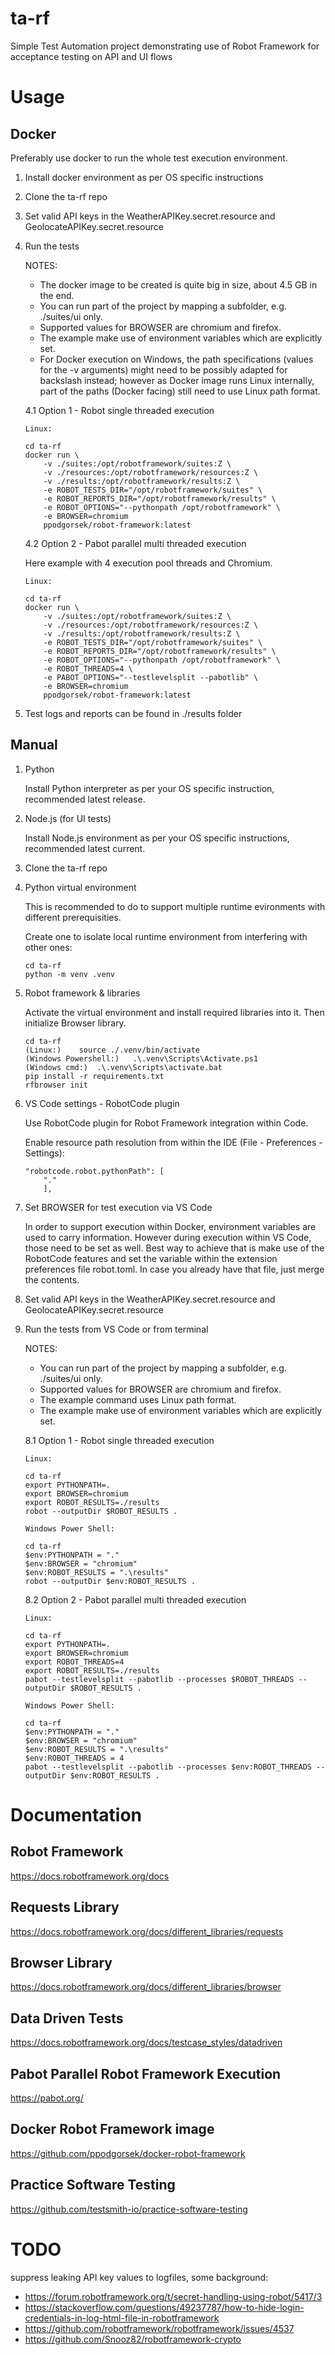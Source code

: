 # ta-rf

Simple Test Automation project demonstrating use of Robot Framework for acceptance testing on API and UI flows

# Usage

## Docker

Preferably use docker to run the whole test execution environment.

1. Install docker environment as per OS specific instructions

2. Clone the ta-rf repo 

3. Set valid API keys in the WeatherAPIKey.secret.resource and GeolocateAPIKey.secret.resource

4. Run the tests 

    NOTES: 
    
    - The docker image to be created is quite big in size, about 4.5 GB in the end.
    - You can run part of the project by mapping a subfolder, e.g. ./suites/ui only.
    - Supported values for BROWSER are chromium and firefox.
    - The example make use of environment variables which are explicitly set.
    - For Docker execution on Windows, the path specifications (values for the -v arguments) 
        might need to be possibly adapted for backslash instead; 
        however as Docker image runs Linux internally, part of the paths (Docker facing) 
        still need to use Linux path format.

    4.1 Option 1 - Robot single threaded execution

    ```console
    Linux:

    cd ta-rf
    docker run \
        -v ./suites:/opt/robotframework/suites:Z \
        -v ./resources:/opt/robotframework/resources:Z \
        -v ./results:/opt/robotframework/results:Z \
        -e ROBOT_TESTS_DIR="/opt/robotframework/suites" \
        -e ROBOT_REPORTS_DIR="/opt/robotframework/results" \
        -e ROBOT_OPTIONS="--pythonpath /opt/robotframework" \
        -e BROWSER=chromium
        ppodgorsek/robot-framework:latest
    ```

    4.2 Option 2 - Pabot parallel multi threaded execution

    Here example with 4 execution pool threads and Chromium.

    ```console
    Linux:

    cd ta-rf
    docker run \
        -v ./suites:/opt/robotframework/suites:Z \
        -v ./resources:/opt/robotframework/resources:Z \
        -v ./results:/opt/robotframework/results:Z \
        -e ROBOT_TESTS_DIR="/opt/robotframework/suites" \
        -e ROBOT_REPORTS_DIR="/opt/robotframework/results" \
        -e ROBOT_OPTIONS="--pythonpath /opt/robotframework" \
        -e ROBOT_THREADS=4 \
        -e PABOT_OPTIONS="--testlevelsplit --pabotlib" \
        -e BROWSER=chromium
        ppodgorsek/robot-framework:latest
    ```

5. Test logs and reports can be found in ./results folder


## Manual

1. Python

    Install Python interpreter as per your OS specific instruction, recommended latest release.

2. Node.js (for UI tests)

    Install Node.js environment as per your OS specific instructions, recommended latest current.

3. Clone the ta-rf repo

4. Python virtual environment

    This is recommended to do to support multiple runtime evironments with different prerequisities.
    
    Create one to isolate local runtime environment from interfering with other ones:

    ```console
    cd ta-rf
    python -m venv .venv
    ```

4. Robot framework & libraries

    Activate the virtual environment and install required libraries into it. Then initialize Browser library.

    ```console
    cd ta-rf
    (Linux:)    source ./.venv/bin/activate
    (Windows Powershell:)   .\.venv\Scripts\Activate.ps1
    (Windows cmd:)  .\.venv\Scripts\activate.bat
    pip install -r requirements.txt
    rfbrowser init
    ```

5. VS Code settings - RobotCode plugin

    Use RobotCode plugin for Robot Framework integration within Code.
    
    Enable resource path resolution from within the IDE (File - Preferences - Settings):

    ```console
    "robotcode.robot.pythonPath": [
        "."
        ],
    ```

6. Set BROWSER for test execution via VS Code

    In order to support execution within Docker, environment variables are used to carry information.
    However during execution within VS Code, those need to be set as well.
    Best way to achieve that is make use of the RobotCode features and set the variable within 
    the extension preferences file robot.toml.
    In case you already have that file, just merge the contents.

7. Set valid API keys in the WeatherAPIKey.secret.resource and GeolocateAPIKey.secret.resource

8. Run the tests from VS Code or from terminal

    NOTES: 
    
    - You can run part of the project by mapping a subfolder, e.g. ./suites/ui only.
    - Supported values for BROWSER are chromium and firefox.
    - The example command uses Linux path format.
    - The example make use of environment variables which are explicitly set.

    8.1 Option 1 - Robot single threaded execution

    ```console
    Linux:

    cd ta-rf
    export PYTHONPATH=.
    export BROWSER=chromium
    export ROBOT_RESULTS=./results
    robot --outputDir $ROBOT_RESULTS .

    Windows Power Shell:

    cd ta-rf
    $env:PYTHONPATH = "."
    $env:BROWSER = "chromium"
    $env:ROBOT_RESULTS = ".\results"
    robot --outputDir $env:ROBOT_RESULTS .
    ```

    8.2 Option 2 - Pabot parallel multi threaded execution

    ```console
    Linux:

    cd ta-rf
    export PYTHONPATH=.
    export BROWSER=chromium
    export ROBOT_THREADS=4
    export ROBOT_RESULTS=./results
    pabot --testlevelsplit --pabotlib --processes $ROBOT_THREADS --outputDir $ROBOT_RESULTS .

    Windows Power Shell:

    cd ta-rf
    $env:PYTHONPATH = "."
    $env:BROWSER = "chromium"
    $env:ROBOT_RESULTS = ".\results"
    $env:ROBOT_THREADS = 4
    pabot --testlevelsplit --pabotlib --processes $env:ROBOT_THREADS --outputDir $env:ROBOT_RESULTS .
    ```


# Documentation

## Robot Framework
https://docs.robotframework.org/docs

## Requests Library
https://docs.robotframework.org/docs/different_libraries/requests

## Browser Library
https://docs.robotframework.org/docs/different_libraries/browser

## Data Driven Tests
https://docs.robotframework.org/docs/testcase_styles/datadriven

## Pabot Parallel Robot Framework Execution
https://pabot.org/

## Docker Robot Framework image
https://github.com/ppodgorsek/docker-robot-framework

## Practice Software Testing
https://github.com/testsmith-io/practice-software-testing


# TODO

suppress leaking API key values to logfiles, some background:

- https://forum.robotframework.org/t/secret-handling-using-robot/5417/3
- https://stackoverflow.com/questions/49237787/how-to-hide-login-credentials-in-log-html-file-in-robotframework
- https://github.com/robotframework/robotframework/issues/4537
- https://github.com/Snooz82/robotframework-crypto

